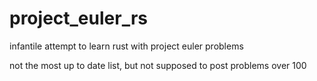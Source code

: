 # project_euler_rs
infantile attempt to learn rust with project euler problems

not the most up to date list, but not supposed to post problems over 100
